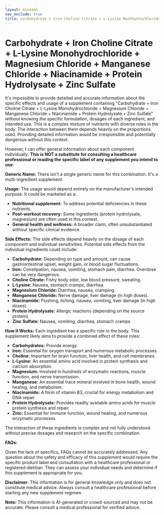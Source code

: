 ```yaml
---
layout: minimal
nav_exclude: true
title: Carbohydrate + Iron Choline Citrate + L-Lysine Monohydrochloride + Magnesium Chloride + Manganese Chloride + Niacinamide + Protein Hydrolysate + Zinc Sulfate
---
```


# Carbohydrate + Iron Choline Citrate + L-Lysine Monohydrochloride + Magnesium Chloride + Manganese Chloride + Niacinamide + Protein Hydrolysate + Zinc Sulfate

It's impossible to provide detailed and accurate information about the specific effects and usage of a supplement containing "Carbohydrate + Iron Choline Citrate + L-Lysine Monohydrochloride + Magnesium Chloride + Manganese Chloride + Niacinamide + Protein Hydrolysate + Zinc Sulfate" without knowing the specific formulation, dosages of each ingredient, and intended use.  This is a complex mixture of nutrients with diverse roles in the body.  The interaction between them depends heavily on the proportions used.  Providing detailed information would be irresponsible and potentially dangerous without this context.

However, I can offer general information about each component individually.  **This is NOT a substitute for consulting a healthcare professional or reading the specific label of any supplement you intend to use.**

**Generic Name:**  There isn't a single generic name for this combination.  It's a multi-ingredient supplement.

**Usage:**  The usage would depend entirely on the manufacturer's intended purpose. It *could* be marketed as a:

* **Nutritional supplement:** To address potential deficiencies in these nutrients.
* **Post-workout recovery:**  Some ingredients (protein hydrolysate, magnesium) are often used in this context.
* **General health and wellness:** A broader claim, often unsubstantiated without specific clinical evidence.

**Side Effects:** The side effects depend heavily on the dosage of each component and individual sensitivities.  Potential side effects from the individual ingredients could include:

* **Carbohydrate:**  Depending on type and amount, can cause gastrointestinal upset, weight gain, or blood sugar fluctuations.
* **Iron:**  Constipation, nausea, vomiting, stomach pain, diarrhea.  Overdose can be very dangerous.
* **Choline Citrate:**  Fishy body odor, low blood pressure, sweating.
* **L-Lysine:**  Nausea, stomach cramps, diarrhea.
* **Magnesium Chloride:**  Diarrhea, nausea, cramping.
* **Manganese Chloride:**  Nerve damage, liver damage (in high doses).
* **Niacinamide:**  Flushing, itching, nausea, vomiting, liver damage (in high doses).
* **Protein Hydrolysate:**  Allergic reactions (depending on the source protein).
* **Zinc Sulfate:**  Nausea, vomiting, diarrhea, stomach cramps.


**How it Works:**  Each ingredient has a specific role in the body.  This supplement likely aims to provide a combined effect of these roles:

* **Carbohydrates:** Provide energy.
* **Iron:**  Essential for oxygen transport and numerous metabolic processes.
* **Choline:**  Important for brain function, liver health, and cell membranes.
* **L-Lysine:** An essential amino acid involved in protein synthesis and calcium absorption.
* **Magnesium:**  Involved in hundreds of enzymatic reactions, muscle function, and nerve transmission.
* **Manganese:**  An essential trace mineral involved in bone health, wound healing, and metabolism.
* **Niacinamide:** A form of vitamin B3, crucial for energy metabolism and DNA repair.
* **Protein Hydrolysate:** Provides readily available amino acids for muscle protein synthesis and repair.
* **Zinc:**  Essential for immune function, wound healing, and numerous enzymatic processes.

The interaction of these ingredients is complex and not fully understood without precise dosages and research on the specific combination.

**FAQs:**

Given the lack of specifics, FAQs cannot be accurately addressed.  Any question about the safety and efficacy of this supplement would require the specific product label and consultation with a healthcare professional or registered dietitian.  They can assess your individual needs and determine if this supplement is appropriate for you.


**Disclaimer:** This information is for general knowledge only and does not constitute medical advice.  Always consult a healthcare professional before starting any new supplement regimen.


**Note:** This information is AI-generated or crowd-sourced and may not be accurate. Please consult a medical professional for verified advice.